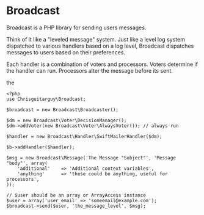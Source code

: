 # Broadcast

Broadcast is a PHP library for sending users messages.

Think of it like a "leveled message" system. Just like a level log system
dispatched to various handlers based on a log level, Broadcast dispatches
messages to users based on their preferences.

Each handler is a combination of voters and processors. Voters determine if the
handler can run. Processors alter the message before its sent.

the 


    <?php
    use Chrisguitarguy\Broadcast;

    $broadcast = new Broadcast\Broadcaster();

    $dm = new Broadcast\Voter\DecisionManager();
    $dm->addVoter(new Broadcast\Voter\AlwaysVoter()); // always run

    $handler = new Broadcast\Handler\SwiftMailerHandler($dm);

    $b->addHandler($handler);

    $msg = new Broadcast\Message('The Message "Subject"', 'Message "body"', array(
        'additional'    => 'Additional context variables',
        'anything'      => 'these could be anything, useful for processors',
    ));

    // $user should be an array or ArrayAccess instance
    $user = array('user_email' => 'someemail@example.com');
    $broadcast->send($user, 'the_message_level', $msg);
